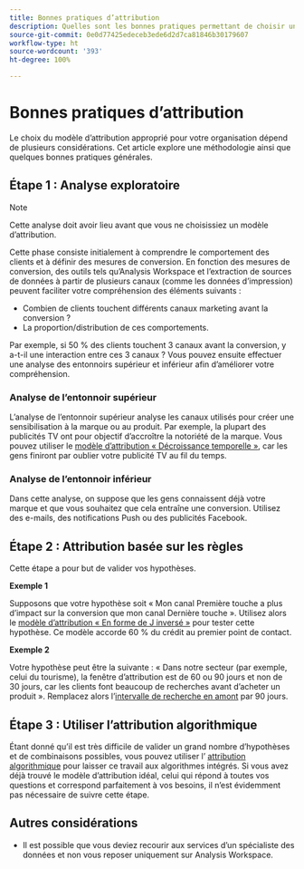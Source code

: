 ```yaml
---
title: Bonnes pratiques d’attribution
description: Quelles sont les bonnes pratiques permettant de choisir un modèle d’attribution ?
source-git-commit: 0e0d77425edeceb3ede6d2d7ca81846b30179607
workflow-type: ht
source-wordcount: '393'
ht-degree: 100%

---
```



# Bonnes pratiques d’attribution

Le choix du modèle d’attribution approprié pour votre organisation dépend de plusieurs considérations. Cet article explore une méthodologie ainsi que quelques bonnes pratiques générales.

## Étape 1 : Analyse exploratoire

>[!NOTE]
>Cette analyse doit avoir lieu avant que vous ne choisissiez un modèle d’attribution.

Cette phase consiste initialement à comprendre le comportement des clients et à définir des mesures de conversion. En fonction des mesures de conversion, des outils tels qu’Analysis Workspace et l’extraction de sources de données à partir de plusieurs canaux (comme les données d’impression) peuvent faciliter votre compréhension des éléments suivants :

* Combien de clients touchent différents canaux marketing avant la conversion ?
* La proportion/distribution de ces comportements.

Par exemple, si 50 % des clients touchent 3 canaux avant la conversion, y a-t-il une interaction entre ces 3 canaux ?
Vous pouvez ensuite effectuer une analyse des entonnoirs supérieur et inférieur afin d’améliorer votre compréhension.

### Analyse de l’entonnoir supérieur

L’analyse de l’entonnoir supérieur analyse les canaux utilisés pour créer une sensibilisation à la marque ou au produit. Par exemple, la plupart des publicités TV ont pour objectif d’accroître la notoriété de la marque. Vous pouvez utiliser le [modèle d’attribution « Décroissance temporelle »](/help/analysis-workspace/attribution/models.md), car les gens finiront par oublier votre publicité TV au fil du temps.

### Analyse de l’entonnoir inférieur

Dans cette analyse, on suppose que les gens connaissent déjà votre marque et que vous souhaitez que cela entraîne une conversion. Utilisez des e-mails, des notifications Push ou des publicités Facebook.

## Étape 2 : Attribution basée sur les règles

Cette étape a pour but de valider vos hypothèses.

**Exemple 1**

Supposons que votre hypothèse soit « Mon canal Première touche a plus d’impact sur la conversion que mon canal Dernière touche ». Utilisez alors le [modèle d’attribution « En forme de J inversé »](/help/analysis-workspace/attribution/models.md) pour tester cette hypothèse. Ce modèle accorde 60 % du crédit au premier point de contact.

**Exemple 2**

Votre hypothèse peut être la suivante : « Dans notre secteur (par exemple, celui du tourisme), la fenêtre d’attribution est de 60 ou 90 jours et non de 30 jours, car les clients font beaucoup de recherches avant d’acheter un produit ». Remplacez alors l’[intervalle de recherche en amont](https://experienceleague.adobe.com/docs/analytics-platform/using/cja-workspace/attribution/models.html?lang=fr#lookback-windows) par 90 jours.

## Étape 3 : Utiliser l’attribution algorithmique

Étant donné qu’il est très difficile de valider un grand nombre d’hypothèses et de combinaisons possibles, vous pouvez utiliser l’ [attribution algorithmique](/help/analysis-workspace/attribution/algorithmic.md) pour laisser ce travail aux algorithmes intégrés. Si vous avez déjà trouvé le modèle d’attribution idéal, celui qui répond à toutes vos questions et correspond parfaitement à vos besoins, il n’est évidemment pas nécessaire de suivre cette étape.

## Autres considérations

* Il est possible que vous deviez recourir aux services d’un spécialiste des données et non vous reposer uniquement sur Analysis Workspace.
